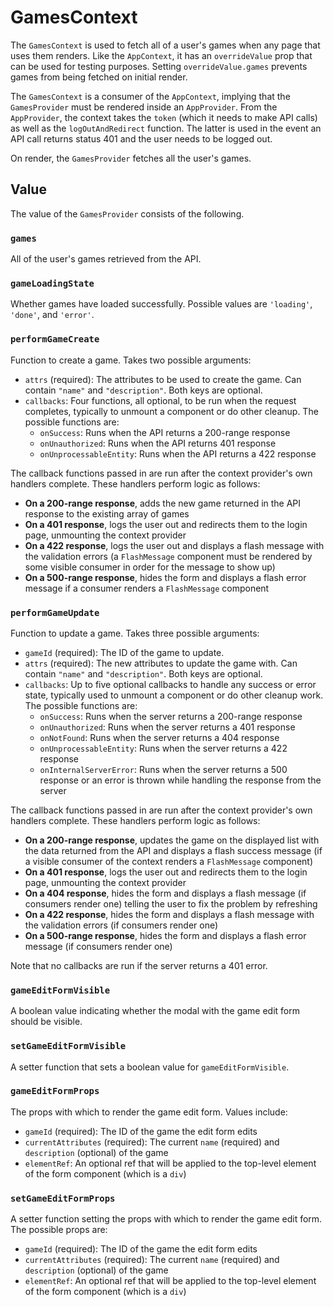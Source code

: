# GamesContext

The `GamesContext` is used to fetch all of a user's games when any page that uses them renders. Like the `AppContext`, it has an `overrideValue` prop that can be used for testing purposes. Setting `overrideValue.games` prevents games from being fetched on initial render.

The `GamesContext` is a consumer of the `AppContext`, implying that the `GamesProvider` must be rendered inside an `AppProvider`. From the `AppProvider`, the context takes the `token` (which it needs to make API calls) as well as the `logOutAndRedirect` function. The latter is used in the event an API call returns status 401 and the user needs to be logged out.

On render, the `GamesProvider` fetches all the user's games.

## Value

The value of the `GamesProvider` consists of the following.

### `games`

All of the user's games retrieved from the API.

### `gameLoadingState`

Whether games have loaded successfully. Possible values are `'loading'`, `'done'`, and `'error'`.

### `performGameCreate`

Function to create a game. Takes two possible arguments:

* `attrs` (required): The attributes to be used to create the game. Can contain `"name"` and `"description"`. Both keys are optional.
* `callbacks`: Four functions, all optional, to be run when the request completes, typically to unmount a component or do other cleanup. The possible functions are:
  * `onSuccess`: Runs when the API returns a 200-range response
  * `onUnauthorized`: Runs when the API returns 401 response
  * `onUnprocessableEntity`: Runs when the API returns a 422 response

The callback functions passed in are run after the context provider's own handlers complete. These handlers perform logic as follows:

* **On a 200-range response**, adds the new game returned in the API response to the existing array of games
* **On a 401 response**, logs the user out and redirects them to the login page, unmounting the context provider
* **On a 422 response**, logs the user out and displays a flash message with the validation errors (a `FlashMessage` component must be rendered by some visible consumer in order for the message to show up)
* **On a 500-range response**, hides the form and displays a flash error message if a consumer renders a `FlashMessage` component

### `performGameUpdate`

Function to update a game. Takes three possible arguments:

* `gameId` (required): The ID of the game to update.
* `attrs` (required): The new attributes to update the game with. Can contain `"name"` and `"description"`. Both keys are optional.
* `callbacks`: Up to five optional callbacks to handle any success or error state, typically used to unmount a component or do other cleanup work. The possible functions are:
  * `onSuccess`: Runs when the server returns a 200-range response
  * `onUnauthorized`: Runs when the server returns a 401 response
  * `onNotFound`: Runs when the server returns a 404 response
  * `onUnprocessableEntity`: Runs when the server returns a 422 response
  * `onInternalServerError`: Runs when the server returns a 500 response or an error is thrown while handling the response from the server

The callback functions passed in are run after the context provider's own handlers complete. These handlers perform logic as follows:

* **On a 200-range response**, updates the game on the displayed list with the data returned from the API and displays a flash success message (if a visible consumer of the context renders a `FlashMessage` component)
* **On a 401 response**, logs the user out and redirects them to the login page, unmounting the context provider
* **On a 404 response**, hides the form and displays a flash message (if consumers render one) telling the user to fix the problem by refreshing
* **On a 422 response**, hides the form and displays a flash message with the validation errors (if consumers render one)
* **On a 500-range response**, hides the form and displays a flash error message (if consumers render one)

Note that no callbacks are run if the server returns a 401 error.

### `gameEditFormVisible`

A boolean value indicating whether the modal with the game edit form should be visible.

### `setGameEditFormVisible`

A setter function that sets a boolean value for `gameEditFormVisible`.

### `gameEditFormProps`

The props with which to render the game edit form. Values include:

* `gameId` (required): The ID of the game the edit form edits
* `currentAttributes` (required): The current `name` (required) and `description` (optional) of the game
* `elementRef`: An optional ref that will be applied to the top-level element of the form component (which is a `div`)

### `setGameEditFormProps`

A setter function setting the props with which to render the game edit form. The possible props are:

* `gameId` (required): The ID of the game the edit form edits
* `currentAttributes` (required): The current `name` (required) and `description` (optional) of the game
* `elementRef`: An optional ref that will be applied to the top-level element of the form component (which is a `div`)
